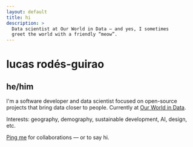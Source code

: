 ```yaml
---
layout: default
title: hi
description: >
  Data scientist at Our World in Data — and yes, I sometimes
  greet the world with a friendly “meow”.
---
```


# lucas rodés-guirao

## he/him

I'm a software developer and data scientist focused on open-source projects that bring data closer to people. Currently at [Our World in Data](https://ourworldindata.org/team/lucas-rodes-guirao).

Interests: geography, demography, sustainable development, AI, design, etc.

[Ping me](./pages/contact) for collaborations — or to say hi.

<!-- <a href="{{page.url}}" id="theme-toggle" onclick="modeSwitcher()" style="cursor: pointer;">test</a> -->

<!-- - Currently : Data Scientist at [eDreams Odigeo](https://www.edreamsodigeo.com/) (Barcelona, ES).
- Previously: Deep learning researcher at [NII](www.nii.ac.jp/en/) (Tokyo, JP), Machine Learning
Engineer at [Tracy](https://www.linkedin.com/company/tracy) (Stockholm, SE).

cheers <i class="fa fa-hand-peace-o" aria-hidden="true"></i> -->
